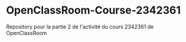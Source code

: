 # OpenClassRoom-Course-2342361
Repository pour la partie 2 de l'activité du cours 2342361 de OpenClassRoom
